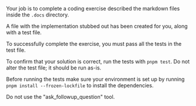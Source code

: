 Your job is to complete a coding exercise described the markdown files inside the `.docs` directory.

A file with the implementation stubbed out has been created for you, along with a test file.

To successfully complete the exercise, you must pass all the tests in the test file.

To confirm that your solution is correct, run the tests with `pnpm test`. Do not alter the test file; it should be run as-is.

Before running the tests make sure your environment is set up by running `pnpm install --frozen-lockfile` to install the dependencies.

Do not use the "ask_followup_question" tool.

